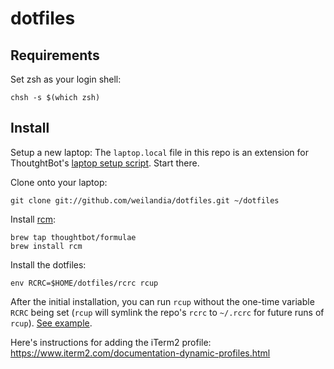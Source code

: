 dotfiles
===================

Requirements
------------

Set zsh as your login shell:

    chsh -s $(which zsh)

Install
-------

Setup a new laptop:
  The ```laptop.local``` file in this repo is an extension for ThoutghtBot's [laptop setup script](https://github.com/thoughtbot/laptop). Start there.

Clone onto your laptop:

    git clone git://github.com/weilandia/dotfiles.git ~/dotfiles


Install [rcm](https://github.com/thoughtbot/rcm):

    brew tap thoughtbot/formulae
    brew install rcm

Install the dotfiles:

    env RCRC=$HOME/dotfiles/rcrc rcup

After the initial installation, you can run `rcup` without the one-time variable
`RCRC` being set (`rcup` will symlink the repo's `rcrc` to `~/.rcrc` for future
runs of `rcup`). [See
example](https://github.com/thoughtbot/dotfiles/blob/master/rcrc).

Here's instructions for adding the iTerm2 profile: https://www.iterm2.com/documentation-dynamic-profiles.html
